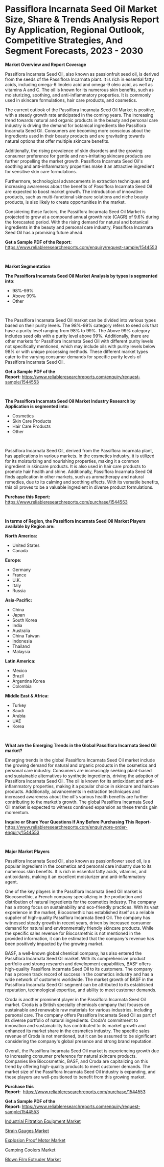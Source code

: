 <p><h1>Passiflora Incarnata Seed Oil Market Size, Share & Trends Analysis Report By Application, Regional Outlook, Competitive Strategies, And Segment Forecasts, 2023 - 2030</h1></p><p><strong>Market Overview and Report Coverage</strong></p>
<p><p>Passiflora Incarnata Seed Oil, also known as passionfruit seed oil, is derived from the seeds of the Passiflora Incarnata plant. It is rich in essential fatty acids, including omega-6 linoleic acid and omega-9 oleic acid, as well as vitamins A and C. The oil is known for its numerous skin benefits, such as moisturizing, soothing, and anti-inflammatory properties. It is commonly used in skincare formulations, hair care products, and cosmetics.</p><p>The current outlook of the Passiflora Incarnata Seed Oil Market is positive, with a steady growth rate anticipated in the coming years. The increasing trend towards natural and organic products in the beauty and personal care industry is driving the demand for botanical ingredients like Passiflora Incarnata Seed Oil. Consumers are becoming more conscious about the ingredients used in their beauty products and are gravitating towards natural options that offer multiple skincare benefits.</p><p>Additionally, the rising prevalence of skin disorders and the growing consumer preference for gentle and non-irritating skincare products are further propelling the market growth. Passiflora Incarnata Seed Oil's soothing and anti-inflammatory properties make it an attractive ingredient for sensitive skin care formulations.</p><p>Furthermore, technological advancements in extraction techniques and increasing awareness about the benefits of Passiflora Incarnata Seed Oil are expected to boost market growth. The introduction of innovative products, such as multi-functional skincare solutions and niche beauty products, is also likely to create opportunities in the market.</p><p>Considering these factors, the Passiflora Incarnata Seed Oil Market is projected to grow at a compound annual growth rate (CAGR) of 9.6% during the forecasted period. With the rising demand for natural and botanical ingredients in the beauty and personal care industry, Passiflora Incarnata Seed Oil has a promising future ahead.</p></p>
<p><strong>Get a Sample PDF of the Report:</strong> <a href="https://www.reliableresearchreports.com/enquiry/request-sample/1544553">https://www.reliableresearchreports.com/enquiry/request-sample/1544553</a></p>
<p>&nbsp;</p>
<p><strong>Market Segmentation</strong></p>
<p><strong>The Passiflora Incarnata Seed Oil Market Analysis by types is segmented into:</strong></p>
<p><ul><li>98%-99%</li><li>Above 99%</li><li>Other</li></ul></p>
<p>&nbsp;</p>
<p><p>The Passiflora Incarnata Seed Oil market can be divided into various types based on their purity levels. The 98%-99% category refers to seed oils that have a purity level ranging from 98% to 99%. The Above 99% category includes seed oils with a purity level above 99%. Additionally, there are other markets for Passiflora Incarnata Seed Oil with different purity levels not specifically mentioned, which may include oils with purity levels below 98% or with unique processing methods. These different market types cater to the varying consumer demands for specific purity levels of Passiflora Incarnata Seed Oil.</p></p>
<p><strong>Get a Sample PDF of the Report:</strong>&nbsp;<a href="https://www.reliableresearchreports.com/enquiry/request-sample/1544553">https://www.reliableresearchreports.com/enquiry/request-sample/1544553</a></p>
<p>&nbsp;</p>
<p><strong>The Passiflora Incarnata Seed Oil Market Industry Research by Application is segmented into:</strong></p>
<p><ul><li>Cosmetics</li><li>Skin Care Products</li><li>Hair Care Products</li><li>Other</li></ul></p>
<p>&nbsp;</p>
<p><p>Passiflora Incarnata Seed Oil, derived from the Passiflora incarnata plant, has applications in various markets. In the cosmetics industry, it is utilized for its moisturizing and nourishing properties, making it a common ingredient in skincare products. It is also used in hair care products to promote hair health and shine. Additionally, Passiflora Incarnata Seed Oil finds application in other markets, such as aromatherapy and natural remedies, due to its calming and soothing effects. With its versatile benefits, this oil proves to be a valuable ingredient in diverse product formulations.</p></p>
<p><strong>Purchase this Report:</strong>&nbsp; <a href="https://www.reliableresearchreports.com/purchase/1544553">https://www.reliableresearchreports.com/purchase/1544553</a></p>
<p>&nbsp;</p>
<p><strong>In terms of Region, the Passiflora Incarnata Seed Oil Market Players available by Region are:</strong></p>
<p>
    <p> <strong> North America: </strong>
        <ul>
            <li>United States</li>
            <li>Canada</li>
        </ul>
        </p> 
    <p> <strong> Europe: </strong>
        <ul>
            <li>Germany</li>
            <li>France</li>
            <li>U.K.</li>
            <li>Italy</li>
            <li>Russia</li>
        </ul>
        </p> 
    <p> <strong> Asia-Pacific: </strong>
        <ul>
            <li>China</li>
            <li>Japan</li>
            <li>South Korea</li>
            <li>India</li>
            <li>Australia</li>
            <li>China Taiwan</li>
            <li>Indonesia</li>
            <li>Thailand</li>
            <li>Malaysia</li>
        </ul>
        </p> 
    <p> <strong> Latin America: </strong>
        <ul>
            <li>Mexico</li>
            <li>Brazil</li>
            <li>Argentina Korea</li>
            <li>Colombia</li>
        </ul>
        </p> 
    <p> <strong> Middle East & Africa: </strong>
        <ul>
            <li>Turkey</li>
            <li>Saudi</li>
            <li>Arabia</li>
            <li>UAE</li>
            <li>Korea</li>
        </ul>
    </p>
    </p>
<p>&nbsp;</p>
<p><strong>What are the Emerging Trends in the Global Passiflora Incarnata Seed Oil market?</strong></p>
<p><p>Emerging trends in the global Passiflora Incarnata Seed Oil market include the growing demand for natural and organic products in the cosmetics and personal care industry. Consumers are increasingly seeking plant-based and sustainable alternatives to synthetic ingredients, driving the adoption of Passiflora Incarnata Seed Oil. The oil is known for its antioxidant and anti-inflammatory properties, making it a popular choice in skincare and haircare products. Additionally, advancements in extraction techniques and increased awareness about the oil's various health benefits are further contributing to the market's growth. The global Passiflora Incarnata Seed Oil market is expected to witness continued expansion as these trends gain momentum.</p></p>
<p><strong>Inquire or Share Your Questions If Any Before Purchasing This Report</strong>- <a href="https://www.reliableresearchreports.com/enquiry/pre-order-enquiry/1544553">https://www.reliableresearchreports.com/enquiry/pre-order-enquiry/1544553</a></p>
<p>&nbsp;</p>
<p><strong>Major Market Players</strong></p>
<p><p>Passiflora Incarnata Seed Oil, also known as passionflower seed oil, is a popular ingredient in the cosmetics and personal care industry due to its numerous skin benefits. It is rich in essential fatty acids, vitamins, and antioxidants, making it an excellent moisturizer and anti-inflammatory agent.</p><p>One of the key players in the Passiflora Incarnata Seed Oil market is Biocosmethic, a French company specializing in the production and distribution of natural ingredients for the cosmetics industry. The company has a strong focus on sustainability and eco-friendly practices. With its vast experience in the market, Biocosmethic has established itself as a reliable supplier of high-quality Passiflora Incarnata Seed Oil. The company has witnessed steady growth in recent years, driven by increased consumer demand for natural and environmentally friendly skincare products. While the specific sales revenue for Biocosmethic is not mentioned in the provided information, it can be estimated that the company's revenue has been positively impacted by the growing market.</p><p>BASF, a well-known global chemical company, has also entered the Passiflora Incarnata Seed Oil market. With its comprehensive product portfolio and strong research and development capabilities, BASF offers high-quality Passiflora Incarnata Seed Oil to its customers. The company has a proven track record of success in the cosmetics industry and has a wide network of customers worldwide. The market growth of BASF in the Passiflora Incarnata Seed Oil segment can be attributed to its established reputation, technological expertise, and ability to meet customer demands.</p><p>Croda is another prominent player in the Passiflora Incarnata Seed Oil market. Croda is a British specialty chemicals company that focuses on sustainable and renewable raw materials for various industries, including personal care. The company offers Passiflora Incarnata Seed Oil as part of its diverse portfolio of natural ingredients. Croda's commitment to innovation and sustainability has contributed to its market growth and enhanced its market share in the cosmetics industry. The specific sales revenue of Croda is not mentioned, but it can be assumed to be significant considering the company's global presence and strong brand reputation.</p><p>Overall, the Passiflora Incarnata Seed Oil market is experiencing growth due to increasing consumer preference for natural skincare products. Companies like Biocosmethic, BASF, and Croda are capitalizing on this trend by offering high-quality products to meet customer demands. The market size of the Passiflora Incarnata Seed Oil industry is expanding, and these players are well-positioned to benefit from this growing market.</p></p>
<p><strong>Purchase this Report:</strong>&nbsp;&nbsp;<a href="https://www.reliableresearchreports.com/purchase/1544553">https://www.reliableresearchreports.com/purchase/1544553</a></p>
<p></p>
<p><strong>Get a Sample PDF of the Report:</strong>&nbsp;<a href="https://www.reliableresearchreports.com/enquiry/request-sample/1544553">https://www.reliableresearchreports.com/enquiry/request-sample/1544553</a></p>
<p><p><a href="https://medium.com/@joelstrosin1928/industrial-filtration-equipment-market-share-evolution-and-market-growth-trends-2023-2030-e88361a4c62f">Industrial Filtration Equipment Market</a></p><p><a href="https://medium.com/@jessicaelliott65/decoding-strain-gauges-market-metrics-market-share-trends-and-growth-patterns-e855a800115a">Strain Gauges Market</a></p><p><a href="https://medium.com/@giannicrona/explosion-proof-motor-market-furnishes-information-on-market-share-market-trends-and-market-3a816086c2d8">Explosion Proof Motor Market</a></p><p><a href="https://medium.com/@orphabrakus2023/camping-coolers-market-competitive-analysis-market-trends-and-forecast-to-2030-0fe5d3e39e1c">Camping Coolers Market</a></p><p><a href="https://medium.com/@ursulastark1/decoding-blown-film-extruder-market-metrics-market-share-trends-and-growth-patterns-6ecec9da3944">Blown Film Extruder Market</a></p></p>